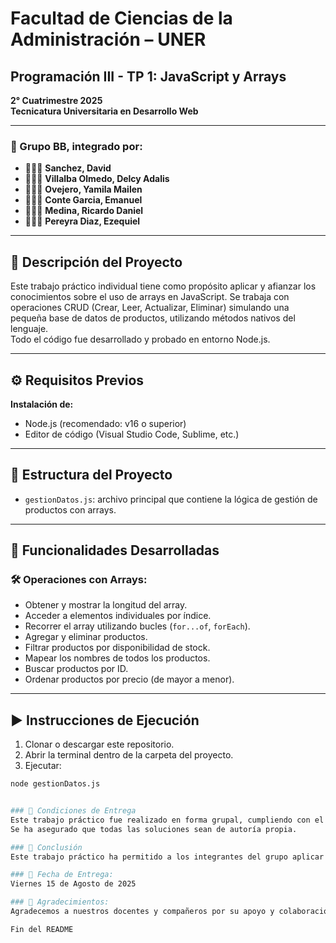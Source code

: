 # Facultad de Ciencias de la Administración – UNER  
## Programación III - TP 1: JavaScript y Arrays  
**2° Cuatrimestre 2025**  
**Tecnicatura Universitaria en Desarrollo Web**  

---

### 📌 Grupo BB, integrado por:

- 👨🏻‍💻 **Sanchez, David**
- 👨🏻‍💻 **Villalba Olmedo, Delcy Adalis**
- 👨🏻‍💻 **Ovejero, Yamila Mailen**
- 👨🏻‍💻 **Conte Garcia, Emanuel**
- 👨🏻‍💻 **Medina, Ricardo Daniel**
- 👨🏻‍💻 **Pereyra Diaz, Ezequiel**


---

## 📜 Descripción del Proyecto  
Este trabajo práctico individual tiene como propósito aplicar y afianzar los conocimientos sobre el uso de arrays en JavaScript. Se trabaja con operaciones CRUD (Crear, Leer, Actualizar, Eliminar) simulando una pequeña base de datos de productos, utilizando métodos nativos del lenguaje.  
Todo el código fue desarrollado y probado en entorno Node.js.

---

## ⚙️ Requisitos Previos  
**Instalación de:**
- Node.js (recomendado: v16 o superior)  
- Editor de código (Visual Studio Code, Sublime, etc.)

---

## 📂 Estructura del Proyecto  

- `gestionDatos.js`: archivo principal que contiene la lógica de gestión de productos con arrays.

---

## 📜 Funcionalidades Desarrolladas

### 🛠 Operaciones con Arrays:
- Obtener y mostrar la longitud del array.
- Acceder a elementos individuales por índice.
- Recorrer el array utilizando bucles (`for...of`, `forEach`).
- Agregar y eliminar productos.
- Filtrar productos por disponibilidad de stock.
- Mapear los nombres de todos los productos.
- Buscar productos por ID.
- Ordenar productos por precio (de mayor a menor).

---

## ▶️ Instrucciones de Ejecución

1. Clonar o descargar este repositorio.
2. Abrir la terminal dentro de la carpeta del proyecto.
3. Ejecutar:

```bash
node gestionDatos.js


### 🔹 Condiciones de Entrega
Este trabajo práctico fue realizado en forma grupal, cumpliendo con el mínimo de 4 y máximo de 6 integrantes.
Se ha asegurado que todas las soluciones sean de autoría propia.

### 📖 Conclusión
Este trabajo práctico ha permitido a los integrantes del grupo aplicar y consolidar los conocimientos adquiridos en la materia, desarrollando habilidades en la manipulación de arrays en JavaScript y en la gestión de datos en un entorno de programación.

### 📅 Fecha de Entrega: 
Viernes 15 de Agosto de 2025

### 🙌 Agradecimientos: 
Agradecemos a nuestros docentes y compañeros por su apoyo y colaboración durante el desarrollo de este trabajo práctico.

Fin del README
